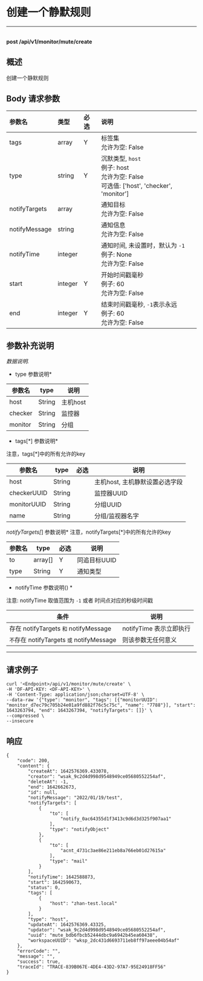 # 创建一个静默规则

---

<br />**post /api/v1/monitor/mute/create**

## 概述
创建一个静默规则




## Body 请求参数

| 参数名        | 类型     | 必选   | 说明              |
|:-----------|:-------|:-----|:----------------|
| tags | array | Y | 标签集<br>允许为空: False <br> |
| type | string | Y | 沉默类型, `host`<br>例子: host <br>允许为空: False <br>可选值: ['host', 'checker', 'monitor'] <br> |
| notifyTargets | array |  | 通知目标<br>允许为空: False <br> |
| notifyMessage | string |  | 通知信息<br>允许为空: False <br> |
| notifyTime | integer |  | 通知时间, 未设置时，默认为 `-1`<br>例子: None <br>允许为空: False <br> |
| start | integer | Y | 开始时间戳毫秒<br>例子: 60 <br>允许为空: False <br> |
| end | integer | Y | 结束时间戳毫秒, `-1`表示永远<br>例子: 60 <br>允许为空: False <br> |

## 参数补充说明


*数据说明.*

* type 参数说明*

|  参数名       |   type  |          说明          |
|--------------|----------|------------------------|
|host          |String| 主机host |
|checker       |String| 监控器 |
|monitor       |String| 分组 |


* tags[\*] 参数说明*

注意，tags[\*]中的所有允许的key

|  参数名       |   type  | 必选  |          说明          |
|--------------|----------|----|------------------------|
|host          |String|  |主机host, 主机静默设置必选字段 |
|checkerUUID  |String| |监控器UUID |
|monitorUUID          |String| |分组UUID |
|name          |String| |分组/监视器名字 |

*notifyTargets[*] 参数说明*
注意，notifyTargets[*]中的所有允许的key

|  参数名       |   type  | 必选  |          说明          |
|--------------|----------|----|------------------------|
|to          |array[]| Y |同追目标UUID |
|type  |String| Y |通知类型 |

* notifyTime 参数说明() *

注意: notifyTime 取值范围为 `-1` 或者 时间点对应的秒级时间戳

|  条件       |   说明     |
|--------------|------------------------|
|存在 notifyTargets `和` notifyMessage |notifyTime 表示立即执行 |
|`不`存在 notifyTargets `或` notifyMessage | 则该参数无任何意义 |


--------------




## 请求例子
```shell
curl '<Endpoint>/api/v1/monitor/mute/create' \
-H 'DF-API-KEY: <DF-API-KEY>' \
-H 'Content-Type: application/json;charset=UTF-8' \
--data-raw '{"type": "monitor", "tags": [{"monitorUUID": "monitor_d7ec79c705b24e01a9fd882f76c5c75c", "name": "7788"}], "start": 1643263794, "end": 1643267394, "notifyTargets": []}' \
--compressed \
--insecure
```




## 响应
```shell
{
    "code": 200,
    "content": {
        "createAt": 1642576369.433078,
        "creator": "wsak_9c2d4d998d9548949ce05680552254af",
        "deleteAt": -1,
        "end": 1642662673,
        "id": null,
        "notifyMessage": "2022/01/19/test",
        "notifyTargets": [
            {
                "to": [
                    "notify_0ac64355d1f3413c9d6d3d325f907aa1"
                ],
                "type": "notifyObject"
            },
            {
                "to": [
                    "acnt_4731c3ae86e211eb8a766eb01d27615a"
                ],
                "type": "mail"
            }
        ],
        "notifyTime": 1642588873,
        "start": 1642590673,
        "status": 0,
        "tags": [
            {
                "host": "zhan-test.local"
            }
        ],
        "type": "host",
        "updateAt": 1642576369.43325,
        "updator": "wsak_9c2d4d998d9548949ce05680552254af",
        "uuid": "mute_bdb6fbcb52444dbc9a6942b45ea60438",
        "workspaceUUID": "wksp_2dc431d6693711eb8ff97aeee04b54af"
    },
    "errorCode": "",
    "message": "",
    "success": true,
    "traceId": "TRACE-839B067E-4DE4-43D2-97A7-95E24918FF56"
} 
```




